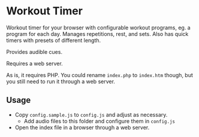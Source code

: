 # Workout Timer

Workout timer for your browser with configurable workout programs, eg. a program for each day. Manages repetitions, rest, and sets. Also has quick timers with presets of different length.

Provides audible cues.

Requires a web server.

As is, it requires PHP. You could rename `index.php` to `index.htm` though, but you still need to run it through a web server.

## Usage

- Copy `config.sample.js` to `config.js` and adjust as necessary.
	- Add audio files to this folder and configure them in `config.js`
- Open the index file in a browser through a web server.
